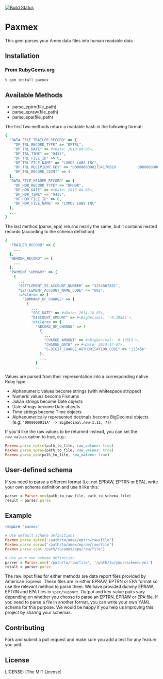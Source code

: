 [![Build Status](https://travis-ci.org/lumoslabs/paxmex.png)](https://travis-ci.org/lumoslabs/paxmex)

# Paxmex

This gem parses your Amex data files into human readable data.

## Installation

### From RubyGems.org

```sh
% gem install paxmex
```

## Available Methods

* parse_eptrn(file_path)
* parse_epraw(file_path)
* parse_epa(file_path)

The first two methods return a readable hash in the following format:

```ruby
{
  "DATA_FILE_TRAILER_RECORD" => {
    "DF_TRL_RECORD_TYPE" => "DFTRL",
    "DF_TRL_DATE" => #<Date: 2013-04-05>,
    "DF_TRL_TIME" => "0435",
    "DF_TRL_FILE_ID" => 0,
    "DF_TRL_FILE_NAME" => "LUMOS LABS INC",
    "DF_TRL_RECIPIENT_KEY" => "00000000002754170029          0000000000",
    "DF_TRL_RECORD_COUNT" => 4
  },
  "DATA_FILE_HEADER_RECORD" => {
    "DF_HDR_RECORD_TYPE" => "DFHDR",
    "DF_HDR_DATE" => #<Date: 2013-04-05>,
    "DF_HDR_TIME" => "0435",
    "DF_HDR_FILE_ID" => 0,
    "DF_HDR_FILE_NAME" => "LUMOS LABS INC"
  },
  ...
}
```

The last method (parse_epa) returns nearly the same, but it contains nested records (according to the schema definition):

```ruby
{
  "TRAILER_RECORD" => {
    ...
  },
  "HEADER_RECORD" => {
    ...
  },
  "PAYMENT_SUMMARY" => [
    {
      ...
      "SETTLEMENT_SE_ACCOUNT_NUMBER" => "1234567891",
      "SETTLEMENT_ACCOUNT_NAME_CODE" => "002",
      :children => {
        "SUMMARY_OF_CHARGE" => [
          {
            ...
            "SOC_DATE" => #<Date: 2014-18-07>,
            "DISCOUNT_AMOUNT" => #<BigDecimal: '-0.385E1'>,
            :children => {
              "RECORD_OF_CHARGE" => [
                {
                  ...
                  "CHARGE_AMOUNT" => #<BigDecimal: '0.135E3'>,
                  "CHARGE_DATE" => #<Date: 2014-17-07>,
                  "6-DIGIT_CHARGE_AUTHORISATION_CODE" => "123456"
                },
                ...
              ]
              ...
```


Values are parsed from their representation into a corresponding native Ruby type:

* Alphanumeric values become strings (with whitespace stripped)
* Numeric values become Fixnums
* Julian strings become Date objects
* Date strings become Date objects
* Time strings become Time objects
* Alphanumerically represented decimals become BigDecimal objects (e.g: ```'0000000011A' -> BigDecimal.new(1.11, 7)```)

If you'd like the raw values to be returned instead, you can set the ```raw_values``` option to true, e.g.:

```ruby
Paxmex.parse_eptrn(path_to_file, raw_values: true)
Paxmex.parse_epraw(path_to_file, raw_values: true)
Paxmex.parse_epa(path_to_file, raw_values: true)
```


## User-defined schema

If you need to parse a different format (i.e. not EPRAW, EPTRN or EPA), write your own schema definition and use it like this:
```ruby
parser = Parser.new(path_to_raw_file, path_to_schema_file)
result = parser.parse
```


## Example

```ruby
require 'paxmex'

# Use default schema definitions
Paxmex.parse_eptrn('/path/to/amex/eptrn/raw/file')
Paxmex.parse_epraw('/path/to/amex/epraw/raw/file')
Paxmex.parse_epa('/path/to/amex/epa/raw/file')

# Use your own schema definition
parser = Parser.new('/path/to/raw/file', '/path/to/your/schema.yml')
result = parser.parse
```

The raw input files for either methods are data report files provided by American Express. These files are in either EPRAW, EPTRN or EPA format so use the relevant method to parse them. We have provided dummy EPRAW, EPTRN and EPA files in `spec/support`. Output and key-value pairs vary depending on whether you choose to parse an EPTRN, EPRAW or EPA file.
If you need to parse a file in another format, you can write your own YAML schema for this purpose. We would be happy if you help us improving this project by sharing your schemas.

## Contributing

Fork and submit a pull request and make sure you add a test for any feature you add.

## License

LICENSE: (The MIT License)
